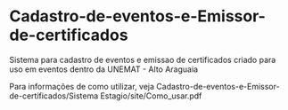 # Cadastro-de-eventos-e-Emissor-de-certificados
Sistema para cadastro de eventos e emissao de certificados criado para uso em eventos dentro da UNEMAT - Alto Araguaia

Para informações de como utilizar, veja  Cadastro-de-eventos-e-Emissor-de-certificados/Sistema Estagio/site/Como_usar.pdf 
